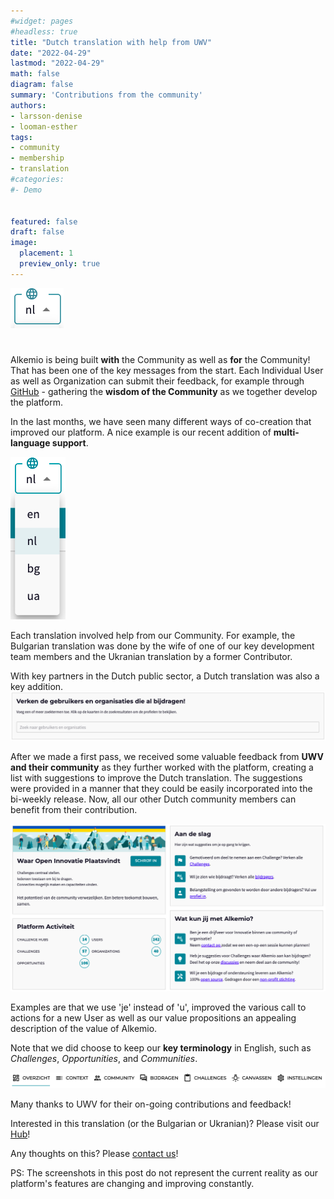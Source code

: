 ```yaml
---
#widget: pages
#headless: true
title: "Dutch translation with help from UWV"
date: "2022-04-29"
lastmod: "2022-04-29"
math: false
diagram: false
summary: 'Contributions from the community'
authors:
- larsson-denise
- looman-esther
tags:
- community
- membership
- translation
#categories:
#- Demo


featured: false
draft: false
image: 
  placement: 1
  preview_only: true
---
```

![](./header.png)
# 
Alkemio is being built **with** the Community as well as **for** the Community! That has been one of the key messages from the start. Each Individual User as well as Organization can submit their feedback, for example through [GitHub](https://github.com/alkem-io/alkemio/discussions) - gathering the **wisdom of the Community** as we together develop the platform. 

In the last months, we have seen many different ways of co-creation that improved our platform. A nice example is our recent addition of **multi-language support**. 

![](./languages.png) 

Each translation involved help from our Community. For example, the Bulgarian translation was done by the wife of one of our key development team members and the Ukranian translation by a former Contributor.

With key partners in the Dutch public sector, a Dutch translation was also a key addition.
![](./example.png)

 After we made a first pass, we received some valuable feedback from **UWV and their community** as they further worked with the platform, creating a list with suggestions to improve the Dutch translation. The suggestions were provided in a manner that they could be easily incorporated into the bi-weekly release. Now, all our other Dutch community members can benefit from their contribution. 

![](./overzicht.png)

Examples are that we use 'je' instead of 'u', improved the various call to actions for a new User as well as our value propositions  an appealing description of the value of Alkemio. 

Note that we did choose to keep our **key terminology** in English, such as *Challenges*, *Opportunities*, and *Communities*. 

![](./tabs.png)

Many thanks to UWV for their on-going contributions and feedback!

Interested in this translation (or the Bulgarian or Ukranian)? Please visit our [Hub](https://alkem.io/)!

Any thoughts on this? Please [contact us](https://alkemio.foundation/feedback/)! 

PS: The screenshots in this post do not represent the current reality as our platform's features are changing and improving constantly.




